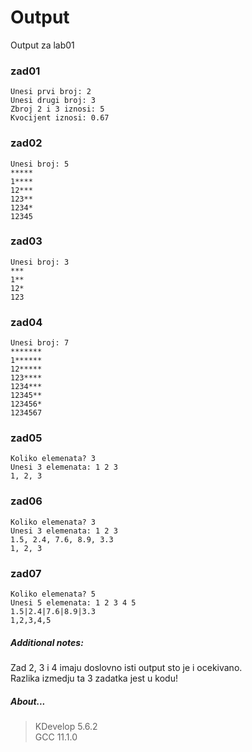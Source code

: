 # Output
Output za lab01
### zad01
```
Unesi prvi broj: 2
Unesi drugi broj: 3
Zbroj 2 i 3 iznosi: 5
Kvocijent iznosi: 0.67
```
### zad02
```
Unesi broj: 5
*****
1****
12***
123**
1234*
12345
```
### zad03
```
Unesi broj: 3
***
1**
12*
123
```
### zad04
```
Unesi broj: 7
*******
1******
12*****
123****
1234***
12345**
123456*
1234567
```
### zad05
```
Koliko elemenata? 3
Unesi 3 elemenata: 1 2 3
1, 2, 3
```
### zad06
```
Koliko elemenata? 3
Unesi 3 elemenata: 1 2 3
1.5, 2.4, 7.6, 8.9, 3.3
1, 2, 3
```
### zad07
```
Koliko elemenata? 5
Unesi 5 elemenata: 1 2 3 4 5
1.5|2.4|7.6|8.9|3.3
1,2,3,4,5
```
##### Additional notes:
Zad 2, 3 i 4 imaju doslovno isti output sto je i ocekivano.\
Razlika izmedju ta 3 zadatka jest u kodu!
##### About...
> KDevelop 5.6.2\
> GCC 11.1.0
